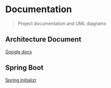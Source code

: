 # Documentation
> Project documentation and UML diagrams
## Architecture Document
[Google docs](https://docs.google.com/document/d/19IyMZ5CPBJ2a_0zrgjndphT1LqtRRcMJi5LXigjrXhw/edit?usp=sharing)

## Spring Boot
[Spring Initializr](https://start.spring.io/)

